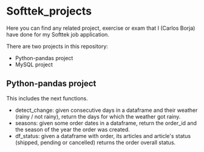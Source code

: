 # Softtek_projects
Here you can find any related project, exercise or exam that I (Carlos Borja) have done for my Softtek job application.

There are two projects in this repository:
* Python-pandas project
* MySQL project

## Python-pandas project
This includes the next functions.
* detect_change: given consecutive days in a dataframe and their weather (rainy / not rainy), return the days for which the weather got rainy.
* seasons: given some order dates in a dataframe, return the order_id and the season of the year the order was created.
* df_status: given a dataframe with order, its articles and article's status (shipped, pending or cancelled) returns the order overall status.
